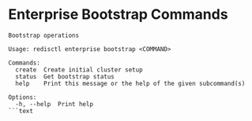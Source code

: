# Enterprise Bootstrap Commands

```text
Bootstrap operations

Usage: redisctl enterprise bootstrap <COMMAND>

Commands:
  create  Create initial cluster setup
  status  Get bootstrap status
  help    Print this message or the help of the given subcommand(s)

Options:
  -h, --help  Print help
```text
